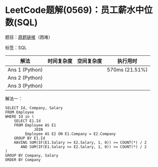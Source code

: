 # LeetCode题解(0569)：员工薪水中位数(SQL)

题目：[原题链接](https://leetcode-cn.com/problems/median-employee-salary/)（困难）

标签：SQL

| 解法           | 时间复杂度 | 空间复杂度 | 执行用时       |
| -------------- | ---------- | ---------- | -------------- |
| Ans 1 (Python) |            |            | 570ms (21.51%) |
| Ans 2 (Python) |            |            |                |
| Ans 3 (Python) |            |            |                |

解法一：

```mysql
SELECT Id, Company, Salary
FROM Employee
WHERE Id in (
    SELECT E1.Id
    FROM Employee AS E1
             JOIN
         Employee AS E2 ON E1.Company = E2.Company
    GROUP BY E1.Id
    HAVING SUM(IF(E1.Salary >= E2.Salary, 1, 0)) >= COUNT(*) / 2
       AND SUM(IF(E1.Salary <= E2.Salary, 1, 0)) >= COUNT(*) / 2
)
GROUP BY Company, Salary
ORDER BY Company
```